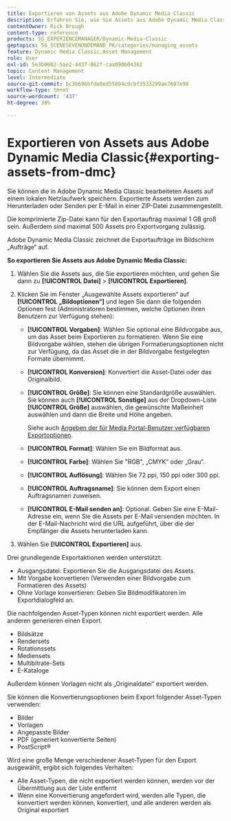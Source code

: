 ```yaml
---
title: Exportieren von Assets aus Adobe Dynamic Media Classic
description: Erfahren Sie, wie Sie Assets aus Adobe Dynamic Media Classic exportieren.
contentOwner: Rick Brough
content-type: reference
products: SG_EXPERIENCEMANAGER/Dynamic-Media-Classic
geptopics: SG_SCENESEVENONDEMAND_PK/categories/managing_assets
feature: Dynamic Media Classic,Asset Management
role: User
exl-id: 5e3b0002-5ae2-4437-862f-caa098b04362
topic: Content Management
level: Intermediate
source-git-commit: bc3b696bfde0ed55894cdcbf3533299ae7697e98
workflow-type: tm+mt
source-wordcount: '437'
ht-degree: 38%

---
```


# Exportieren von Assets aus Adobe Dynamic Media Classic{#exporting-assets-from-dmc}

Sie können die in Adobe Dynamic Media Classic bearbeiteten Assets auf einem lokalen Netzlaufwerk speichern. Exportierte Assets werden zum Herunterladen oder Senden per E-Mail in einer ZIP-Datei zusammengestellt.

Die komprimierte Zip-Datei kann für den Exportauftrag maximal 1 GB groß sein. Außerdem sind maximal 500 Assets pro Exportvorgang zulässig.

Adobe Dynamic Media Classic zeichnet die Exportaufträge im Bildschirm „Aufträge“ auf.

**So exportieren Sie Assets aus Adobe Dynamic Media Classic:**

1. Wählen Sie die Assets aus, die Sie exportieren möchten, und gehen Sie dann zu **[!UICONTROL Datei]** > **[!UICONTROL Exportieren]**.
1. Klicken Sie im Fenster „Ausgewählte Assets exportieren“ auf **[!UICONTROL „Bildoptionen“]** und legen Sie dann die folgenden Optionen fest (Administratoren bestimmen, welche Optionen ihren Benutzern zur Verfügung stehen):

   * **[!UICONTROL Vorgaben]**: Wählen Sie optional eine Bildvorgabe aus, um das Asset beim Exportieren zu formatieren. Wenn Sie eine Bildvorgabe wählen, stehen die übrigen Formatierungsoptionen nicht zur Verfügung, da das Asset die in der Bildvorgabe festgelegten Formate übernimmt.

   * **[!UICONTROL Konversion]**: Konvertiert die Asset-Datei oder das Originalbild.

   * **[!UICONTROL Größe]**: Sie können eine Standardgröße auswählen. Sie können auch **[!UICONTROL Sonstige]** aus der Dropdown-Liste **[!UICONTROL Größe]** auswählen, die gewünschte Maßeinheit auswählen und dann die Breite und Höhe angeben.

     Siehe auch [Angeben der für Media Portal-Benutzer verfügbaren Exportoptionen](specifying-export-options-available-media.md#specifying_export_options_available_to_media_portal_users).

   * **[!UICONTROL Format]**: Wählen Sie ein Bildformat aus.

   * **[!UICONTROL Farbe]**: Wählen Sie &quot;RGB&quot;, „CMYK“ oder „Grau“.

   * **[!UICONTROL Auflösung]**: Wählen Sie 72 ppi, 150 ppi oder 300 ppi.

   * **[!UICONTROL Auftragsname]**: Sie können dem Export einen Auftragsnamen zuweisen.

   * **[!UICONTROL E-Mail senden an]**: Optional. Geben Sie eine E-Mail-Adresse ein, wenn Sie die Assets per E-Mail versenden möchten. In der E-Mail-Nachricht wird die URL aufgeführt, über die der Empfänger die Assets herunterladen kann.

1. Wählen Sie **[!UICONTROL Exportieren]** aus.

Drei grundlegende Exportaktionen werden unterstützt:

* Ausgangsdatei: Exportieren Sie die Ausgangsdatei des Assets.
* Mit Vorgabe konvertieren (Verwenden einer Bildvorgabe zum Formatieren des Assets)
* Ohne Vorlage konvertieren: Geben Sie Bildmodifikatoren im Exportdialogfeld an.

Die nachfolgenden Asset-Typen können nicht exportiert werden. Alle anderen generieren einen Export.

* Bildsätze
* Rendersets
* Rotationssets
* Mediensets
* Multibitrate-Sets
* E-Kataloge

Außerdem können Vorlagen nicht als „Originaldatei“ exportiert werden.

Sie können die Konvertierungsoptionen beim Export folgender Asset-Typen verwenden:

* Bilder
* Vorlagen
* Angepasste Bilder
* PDF (generiert konvertierte Seiten)
* PostScript®

Wird eine große Menge verschiedener Asset-Typen für den Export ausgewählt, ergibt sich folgendes Verhalten:

* Alle Asset-Typen, die nicht exportiert werden können, werden vor der Übermittlung aus der Liste entfernt
* Wenn eine Konvertierung angefordert wird, werden alle Typen, die konvertiert werden können, konvertiert, und alle anderen werden als Original exportiert
